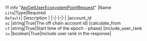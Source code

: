 !!! info "[ApiGetUserEcosystemPointRequest](/../../schemas/api_get_user_ecosystem_point_request)"
    |Name<br>`Lite`|Type|Required<br>`Default`| Description |
    |-|-|-|-|
    |account_id<br>`ai` |string|True|The off chain account id|
    |calculate_from<br>`cf` |string|True|Start time of the epoch - phase|
    |include_user_rank<br>`iu` |boolean|True|Include user rank in the response|
